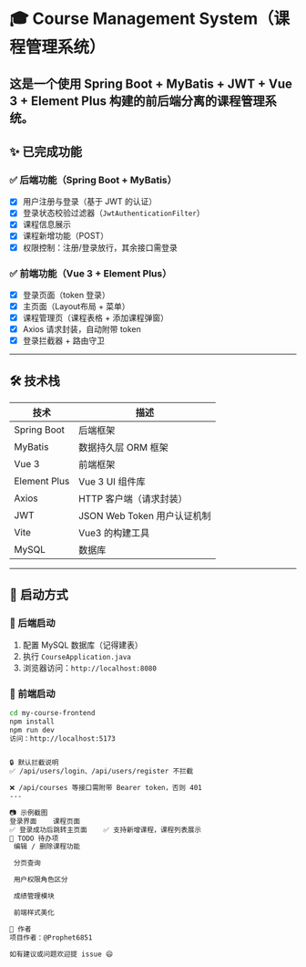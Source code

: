 # 🎓 Course Management System（课程管理系统）

这是一个使用 **Spring Boot + MyBatis + JWT + Vue 3 + Element Plus** 构建的前后端分离的课程管理系统。
---

## ✨ 已完成功能

### ✅ 后端功能（Spring Boot + MyBatis）

- [x] 用户注册与登录（基于 JWT 的认证）
- [x] 登录状态校验过滤器（`JwtAuthenticationFilter`）
- [x] 课程信息展示
- [x] 课程新增功能（POST）
- [x] 权限控制：注册/登录放行，其余接口需登录

### ✅ 前端功能（Vue 3 + Element Plus）

- [x] 登录页面（token 登录）
- [x] 主页面（Layout布局 + 菜单）
- [x] 课程管理页（课程表格 + 添加课程弹窗）
- [x] Axios 请求封装，自动附带 token
- [x] 登录拦截器 + 路由守卫

---

## 🛠 技术栈

| 技术       | 描述                         |
|------------|------------------------------|
| Spring Boot | 后端框架                     |
| MyBatis     | 数据持久层 ORM 框架          |
| Vue 3       | 前端框架                     |
| Element Plus| Vue 3 UI 组件库             |
| Axios       | HTTP 客户端（请求封装）      |
| JWT         | JSON Web Token 用户认证机制  |
| Vite        | Vue3 的构建工具              |
| MySQL       | 数据库                       |

---

## 🚀 启动方式

### 🔹 后端启动

1. 配置 MySQL 数据库（记得建表）
2. 执行 `CourseApplication.java`
3. 浏览器访问：`http://localhost:8080`

### 🔹 前端启动

```bash
cd my-course-frontend
npm install
npm run dev
访问：http://localhost:5173


🔒 默认拦截说明
✅ /api/users/login、/api/users/register 不拦截

❌ /api/courses 等接口需附带 Bearer token，否则 401
---

📷 示例截图
登录界面	课程页面
✅ 登录成功后跳转主页面	✅ 支持新增课程，课程列表展示
🧩 TODO 待办项
 编辑 / 删除课程功能

 分页查询

 用户权限角色区分

 成绩管理模块

 前端样式美化

📄 作者
项目作者：@Prophet6851

如有建议或问题欢迎提 issue 😄
